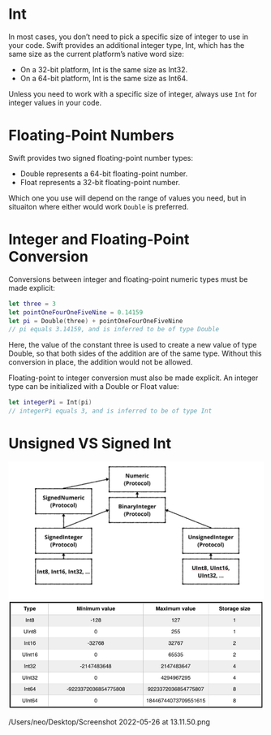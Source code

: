 # Int

In most cases, you don’t need to pick a specific size of integer to use in your code. Swift provides an additional integer type, Int, which has the same size as the current platform’s native word size:

* On a 32-bit platform, Int is the same size as Int32.
* On a 64-bit platform, Int is the same size as Int64.

Unless you need to work with a specific size of integer, always use `Int` for integer values in your code.

# Floating-Point Numbers

Swift provides two signed floating-point number types:

* Double represents a 64-bit floating-point number.
* Float represents a 32-bit floating-point number.

Which one you use will depend on the range of values you need, but in situaiton where either would work `Double` is preferred.

# Integer and Floating-Point Conversion

Conversions between integer and floating-point numeric types must be made explicit:

```swift
let three = 3
let pointOneFourOneFiveNine = 0.14159
let pi = Double(three) + pointOneFourOneFiveNine
// pi equals 3.14159, and is inferred to be of type Double
```

Here, the value of the constant three is used to create a new value of type Double, so that both sides of the addition are of the same type. Without this conversion in place, the addition would not be allowed.

Floating-point to integer conversion must also be made explicit. An integer type can be initialized with a Double or Float value:

```swift
let integerPi = Int(pi)
// integerPi equals 3, and is inferred to be of type Int
```

# Unsigned VS Signed Int

![](images/NumericProtocols.png)
![](images/UIntSizes.png)

/Users/neo/Desktop/Screenshot 2022-05-26 at 13.11.50.png
